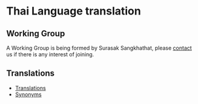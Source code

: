 # Thai Language translation

## Working Group

A Working Group is being formed by Surasak Sangkhathat, please [contact](../contact.md) us if there is any interest of joining.

## Translations

- [Translations](https://github.com/obophenotype/hpo-translations/blob/main/babelon/hp-th.babelon.tsv)
- [Synonyms](https://github.com/obophenotype/hpo-translations/blob/main/babelon/hp-th.synonyms.tsv)
